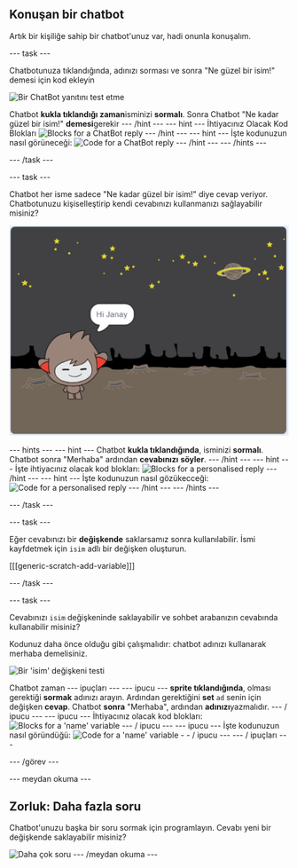 ## Konuşan bir chatbot

Artık bir kişiliğe sahip bir chatbot'unuz var, hadi onunla konuşalım.

\--- task \---

Chatbotunuza tıklandığında, adınızı sorması ve sonra "Ne güzel bir isim!" demesi için kod ekleyin

![Bir ChatBot yanıtını test etme](images/chatbot-ask-test.png)

Chatbot **kukla tıklandığı zaman**isminizi **sormalı**. Sonra Chatbot "Ne kadar güzel bir isim!" **demesi**gerekir \--- /hint \--- \--- hint \--- İhtiyacınız Olacak Kod Blokları ![Blocks for a ChatBot reply](images/chatbot-ask-blocks.png) \--- /hint \--- \--- hint \--- İşte kodunuzun nasıl görüneceği: ![Code for a ChatBot reply](images/chatbot-ask-code.png) \--- /hint \--- \--- /hints \---

\--- /task \---

\--- task \---

Chatbot her isme sadece "Ne kadar güzel bir isim!" diye cevap veriyor. Chatbotunuzu kişiselleştirip kendi cevabınızı kullanmanızı sağlayabilir misiniz?

![Kişiselleştirilmiş bir cevabı test etme](images/chatbot-answer-test.png)

\--- hints \--- \--- hint \--- Chatbot **kukla tıklandığında**, isminizi **sormalı**. Chatbot sonra "Merhaba" ardından **cevabınızı** **söyler**. \--- /hint \--- \--- hint \--- İşte ihtiyacınız olacak kod blokları: ![Blocks for a personalised reply](images/chatbot-answer-blocks.png) \--- /hint \--- \--- hint \--- İşte kodunuzun nasıl gözükecceği: ![Code for a personalised reply](images/chatbot-answer-code.png) \--- /hint \--- \--- /hints \---

\--- /task \---

\--- task \---

Eğer cevabınızı bir **değişkende** saklarsamız sonra kullanılabilir. İsmi kayfdetmek için `isim` adlı bir değişken oluşturun.

[[[generic-scratch-add-variable]]]

\--- /task \---

\--- task \---

Cevabınızı `isim` değişkeninde saklayabilir ve sohbet arabanızın cevabında kullanabilir misiniz?

Kodunuz daha önce olduğu gibi çalışmalıdır: chatbot adınızı kullanarak merhaba demelisiniz.

![Bir 'isim' değişkeni testi](images/chatbot-ask-test.png)

Chatbot zaman \--- ipuçları \--- \--- ipucu \--- **sprite tıklandığında**, olması gerektiği **sormak** adınızı arayın. Ardından gerektiğini **set** `ad` senin için değişken **cevap**. Chatbot **sonra** "Merhaba", ardından **adınızı**yazmalıdır. \--- / ipucu \--- \--- ipucu \--- İhtiyacınız olacak kod blokları: ![Blocks for a 'name' variable](images/chatbot-variable-blocks.png) \--- / ipucu \--- \--- ipucu \--- İşte kodunuzun nasıl göründüğü: ![Code for a 'name' variable](images/chatbot-variable-code.png) - - / ipucu \--- \--- / ipuçları \---

\--- /görev \---

\--- meydan okuma \---

## Zorluk: Daha fazla soru

Chatbot'unuzu başka bir soru sormak için programlayın. Cevabı yeni bir değişkende saklayabilir misiniz?

![Daha çok soru](images/chatbot-question.png) \--- /meydan okuma \---